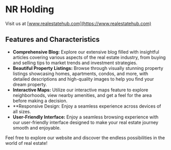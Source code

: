 # NR Holding

 Visit us at [www.realestatehub.com](https://www.realestatehub.com)

## Features and Characteristics

- **Comprehensive Blog:** Explore our extensive blog filled with insightful articles covering various aspects of the real estate industry, from buying and selling tips to market trends and investment strategies.
- **Beautiful Property Listings:** Browse through visually stunning property listings showcasing homes, apartments, condos, and more, with detailed descriptions and high-quality images to help you find your dream property.
- **Interactive Maps:** Utilize our interactive maps feature to explore neighborhoods, view nearby amenities, and get a feel for the area before making a decision.
- **Responsive Design: Enjoy a seamless experience across devices of all sizes.
- **User-Friendly Interface:** Enjoy a seamless browsing experience with our user-friendly interface designed to make your real estate journey smooth and enjoyable.

Feel free to explore our website and discover the endless possibilities in the world of real estate!

